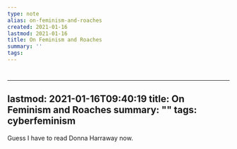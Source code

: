 ```yaml
---
type: note
alias: on-feminism-and-roaches
created: 2021-01-16
lastmod: 2021-01-16
title: On Feminism and Roaches
summary: ''
tags: 
---
```


# 
---
lastmod: 2021-01-16T09:40:19
title: On Feminism and Roaches
summary: ""
tags: cyberfeminism
---

Guess I have to read Donna Harraway now.
